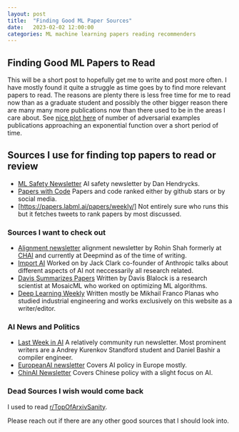 ```yaml
---
layout: post
title:  "Finding Good ML Paper Sources"
date:   2023-02-02 12:00:00
categories: ML machine learning papers reading recommenders 
---
```


## Finding Good ML Papers to Read

This will be a short post to hopefully get me to write and post more often.  I have mostly found it quite a struggle as time goes by to find more relevant papers to read.  The reasons are plenty there is less free time for me to read now than as a graduate student and possibly the other bigger reason there are many many more publications now than there used to be in the areas I care about.  See [nice plot here](https://nicholas.carlini.com/writing/2019/all-adversarial-example-papers.html) of number of adversarial examples publications approaching an exponential function over a short period of time.

## Sources I use for finding top papers to read or review

* [ML Safety Newsletter](https://newsletter.mlsafety.org) AI safety newsletter by Dan Hendrycks.
* [Papers with Code](https://paperswithcode.com) Papers and code ranked either by github stars or by social media.
* [https://papers.labml.ai/papers/weekly/] Not entirely sure who runs this but it fetches tweets to rank papers by most discussed.

### Sources I want to check out

* [Alignment newsletter](https://rohinshah.com/alignment-newsletter/) alignment newsletter by Rohin Shah formerly at [CHAI](https://humancompatible.ai) and currently at Deepmind as of the time of writing.
* [Import AI](https://jack-clark.net) Worked on by Jack Clark co-founder of Anthropic talks about different aspects of AI not neccessarily all research related.
* [Davis Summarizes Papers](https://dblalock.substack.com) Written by Davis Blalock is a research scientist at MosaicML who worked on optimizing ML algorithms.
* [Deep Learning Weekly](https://www.deeplearningweekly.com) Written mostly be Mikhail Franco Planas who studied industrial engineering and works exclusively on this website as a writer/editor.

### AI News and Politics

* [Last Week in AI](https://lastweekin.ai) A relatively community run newsletter.  Most prominent writers are a Andrey Kurenkov Standford student and Daniel Bashir a compiler engineer.
* [EuropeanAI newsletter](https://us19.campaign-archive.com/home/?u=eaeece823e606d2458a568db9&id=b32cc2b876) Covers AI policy in Europe mostly.
* [ChinAI Newsletter](https://chinai.substack.com) Covers Chinese policy with a slight focus on AI.

### Dead Sources I wish would come back

I used to read [r/TopOfArxivSanity](https://www.reddit.com/r/TopOfArxivSanity/hot/).

Please reach out if there are any other good sources that I should look into.
